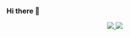 ### Hi there 👋

<div align="center">

<a href="https://github.com/jstrieb/github-stats">

![](https://raw.githubusercontent.com/OmerGery/github-stats/master/generated/overview.svg)
![](https://raw.githubusercontent.com/OmerGery/github-stats/master/generated/languages.svg)

</a>

</div>
